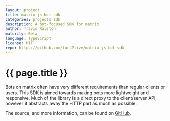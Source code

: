 ```yaml
---
layout: project
title: matrix-js-bot-sdk
categories: projects sdk
description: A bot-focused SDK for matrix
author: Travis Ralston
maturity: Beta
language: TypeScript
license: MIT
repo: https://github.com/turt2live/matrix-js-bot-sdk
---
```


# {{ page.title }}
Bots on matrix often have very different requirements than regular clients or users. This SDK is aimed towards making bots more lightweight and responsive. Much of the library is a direct proxy to the client/server API, however it abstracts away the HTTP part as much as possible.

The source, and more information, can be found on [GitHub](https://github.com/turt2live/matrix-js-bot-sdk).
